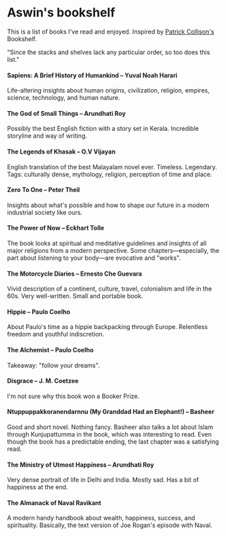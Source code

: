 # Aswin's bookshelf

This is a list of books I've read and enjoyed. Inspired by [Patrick Collison's](https://patrickcollison.com/bookshelf) Bookshelf.

"Since the stacks and shelves lack any particular order, so too does this list."

#### Sapiens: A Brief History of Humankind – Yuval Noah Harari
Life-altering insights about human origins, civilization, religion,
empires, science, technology, and human nature.

#### The God of Small Things – Arundhati Roy
Possibly the best English fiction with a story set in Kerala. Incredible storyline
and way of writing.

#### The Legends of Khasak – O.V Vijayan
English translation of the best Malayalam novel ever. Timeless. Legendary.
Tags: culturally dense, mythology, religion, perception of time
and place.

#### Zero To One – Peter Theil
Insights about what's possible and how to shape our future
in a modern industrial society like ours.

#### The Power of Now – Eckhart Tolle
The book looks at spiritual and meditative guidelines and insights of all
major religions from a modern perspective. Some chapters—especially, the
part about listening to your body—are evocative and "works".

#### The Motorcycle Diaries – Ernesto Che Guevara
Vivid description of a continent, culture, travel, colonialism and life
in the 60s.
Very well-written. Small and portable book.

#### Hippie – Paulo Coelho
About Paulo's time as a hippie backpacking through Europe.
Relentless freedom and youthful indiscretion.

#### The Alchemist – Paulo Coelho
Takeaway: "follow your dreams".

#### Disgrace – J. M. Coetzee
I'm not sure why this book won a Booker Prize.

#### Ntuppuppakkoranendarnnu (My Granddad Had an Elephant!) – Basheer
Good and short novel. Nothing fancy. Basheer also talks a lot about
Islam through Kunjupattumma in the book, which was interesting to read.
Even though the book has a predictable ending, the last chapter was a
satisfying read.

#### The Ministry of Utmost Happiness – Arundhati Roy
Very dense portrait of life in Delhi and India.
Mostly sad. Has a bit of happiness at the end.

#### The Almanack of Naval Ravikant
A modern handy handbook about wealth, happiness, success, and spirituality.
Basically, the text version of Joe Rogan's episode with Naval.
